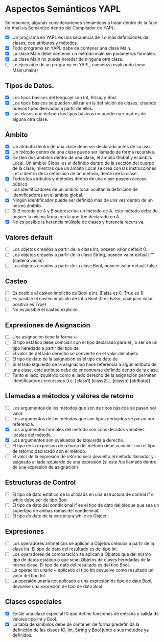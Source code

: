 # Aspectos Semánticos YAPL 

Se  resumen,  algunas  consideraciones  semánticas  a  tratar  dentro  de  la  fase  de  Análisis 
Semántico dentro del Compilador de YAPL: 

- [x] Un programa en YAPL es una secuencia de 1 o más definiciones de clases, con 
atributos y métodos. 
- [x] Todo programa en YAPL debe de contener una clase Main. 
- [x] La clase Main debe contener un método main sin parámetros formales. 
- [x] La clase Main no puede heredar de ninguna otra clase. 
- [ ] Le ejecución de un programa en YAPL, comienza evaluando (new Main).main() 

## Tipos de Datos. 

- [x] Los tipos básicos del lenguaje son Int, String y Bool 
- [x] Los tipos básicos se pueden utilizar en la definición de clases, creando nuevos tipos 
derivados a partir de ellos. 
- [x] Las clases que definen los tipos básicos no pueden ser padres de alguna otra clase. 

## Ámbito 

- [x] Un atributo dentro de una clase debe ser declarado antes de su uso. 
- [x] Un método dentro de una clase puede ser llamado de forma recursiva. 
- [x] Existen dos ámbitos dentro de una clase, el ámbito Global y el ámbito Local.  Un 
ámbito Global es el definido dentro de la sección del cuerpo de la clase, mientras que 
un ámbito Local se crea con las instrucciones Let o dentro de la definición de un 
método, dentro de la clase. 
- [x] Todos los atributos y métodos dentro de una clase poseen acceso público. 
- [ ] Los identificadores de un ámbito local ocultan la definición de identificadores en el 
ámbito global. 
- [x] Ningún identificador puede ser definido más de una vez dentro de un mismo ámbito. 
- [ ] Si B hereda de A y B sobrescribe un método de A, este método debe de poseer la 
misma firma con la que fue declarado en A. 
- [x] No es posible la herencia múltiple de clases y herencia recursiva. 

## Valores default 

- [ ] Los objetos creados a partir de la clase Int, poseen valor default 0. 
- [ ] Los objetos creados a partir de la clase String, poseen valor default “” {cadena vacía}. 
- [ ] Los objetos creados a partir de la clase Bool, poseen valor default false. 

## Casteo 

- [ ] Es posible el casteo implícito de Bool a Int. (False es 0, True es 1) 
- [ ] Es posible el casteo implícito de Int a Bool (0 es False, cualquier valor positivo es 
True) 
- [ ] No es posible el casteo explícito. 

## Expresiones de Asignación 

- [ ] Una asignación tiene la forma <id> <- <expr>  
- [ ] El tipo estático <expr> debe coincidir con el tipo declarado para el <id>, o ser de un 
tipo heredado a partir del tipo de <id> 
- [ ] El valor de <expr> del lado derecho se convierte en el valor del objeto <id> 
- [ ] El tipo de dato de la asignación es el tipo de dato de <expr> 
- [ ] Si el lado izquierdo de la asignación hace referencia a algún atributo de una clase, este 
atributo debe de encontrarse definido dentro de la clase. 
- [ ] Tanto el lado izquierdo como el lado derecho de la asignación permiten identificadores 
recursivos {i.e. [class1].[class2]....[classn].[atributo]} 

## Llamadas a métodos y valores de retorno 

- [ ] Los argumentos de los métodos que son de tipos básicos se pasan por valor. 
- [ ] Los argumentos de los métodos que son tipos derivados se pasan por referencia. 
- [x] Los argumentos formales del método son considerados variables locales del método. 
- [x] Los argumentos son evaluados de izquierda a derecha. 
- [ ] El  tipo  de  la  expresión  de  retorno  del  método  debe  coincidir  con  el  tipo  de  retorno 
declarado con el método. 
- [ ] El valor de la expresión de retorno será devuelto al método llamador y asignado al lado 
izquierdo de una expresión (si este fue llamado dentro de una expresión de asignación) 

## Estructuras de Control 

- [ ] El tipo de dato estático de la <expr> utilizada en una estructura de control if o while 
debe ser de tipo Bool. 
- [ ] El tipo de dato del condicional if es el tipo de dato del bloque que sea un supertipo de 
ambas ramas del condicional. 
- [ ] El tipo de dato de la estructura while es Object. 

## Expresiones 

- [ ] Los operadores aritméticos se aplican a Objetos creados a partir de la clase Int.  El tipo 
de dato del resultado es del tipo Int. 
- [ ] Los  operadores  de  comparación  se  aplican  a  Objetos  que  del  mismo  tipo  de  datos 
estático o que sean Objetos de clases heredadas de la misma clase. El tipo de dato del 
resultado es del tipo Bool. 
- [ ] La  operación  unario  ~  aplicado  al  tipo  Int  devuelve  como  resultado  un  valor  del  tipo 
Int. 
- [ ] La operaión unaria not aplicado a una expresión de tipo de dato Bool, devuelve una 
expresión de tipo de dato Bool. 

## Clases especiales 

- [x] Existe una clase especial IO que define funciones de entrada y salida de valores tipo 
Int y Bool. 
- [x] La tabla de símbolos debe de contener de forma predefinida la definición de las clases 
IO, Int, String y Bool junto a sus métodos ya definidos. 
